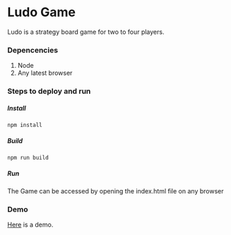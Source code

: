 # Ludo Game

Ludo is a strategy board game for two to four players.

### Depencencies

1. Node
2. Any latest browser

### Steps to deploy and run

##### Install

```
npm install
```

##### Build

```
npm run build
```

##### Run

The Game can be accessed by opening the index.html file on any browser

### Demo
[Here](https://amitsaha83.github.io/ludo/) is a demo.
